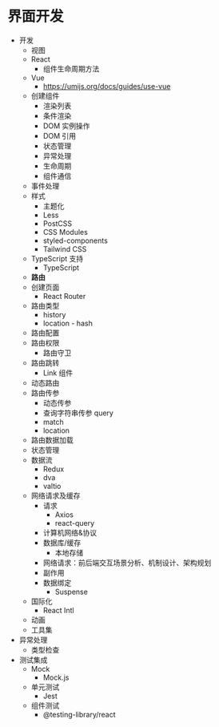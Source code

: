 # 界面开发

- 开发
  - 视图
  - React
    - 组件生命周期方法
  - Vue
    - https://umijs.org/docs/guides/use-vue
  - 创建组件
    - 渲染列表
    - 条件渲染
    - DOM 实例操作
    - DOM 引用
    - 状态管理
    - 异常处理
    - 生命周期
    - 组件通信
  - 事件处理
  - 样式
    - 主题化
    - Less
    - PostCSS
    - CSS Modules
    - styled-components
    - Tailwind CSS
  - TypeScript 支持
    - TypeScript
  - **路由**
  - 创建页面
    - React Router
  - 路由类型
    - history
    - location - hash
  - 路由配置
  - 路由权限
    - 路由守卫
  - 路由跳转
    - Link 组件
  - 动态路由
  - 路由传参
    - 动态传参
    - 查询字符串传参 query
    - match
    - location
  - 路由数据加载
  - 状态管理
  - 数据流
    - Redux
    - dva
    - valtio
  - 网络请求及缓存
    - 请求
      - Axios
      - react-query
    - 计算机网络&协议
    - 数据库/缓存
      - 本地存储
    - 网络请求：前后端交互场景分析、机制设计、架构规划
    - 副作用
    - 数据绑定
      - Suspense
  - 国际化
    - React Intl
  - 动画
  - 工具集
- 异常处理
  - 类型检查
- 测试集成
  - Mock
    - Mock.js
  - 单元测试
    - Jest
  - 组件测试
    - @testing-library/react

